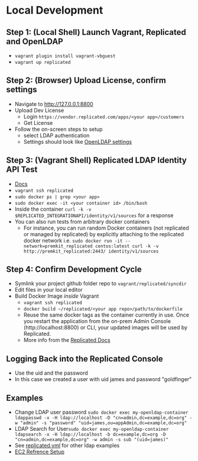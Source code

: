 # Local Development

## Step 1: (Local Shell) Launch Vagrant, Replicated and OpenLDAP

- `vagrant plugin install vagrant-vbguest`
- `vagrant up replicated`

## Step 2: (Browser) Upload License, confirm settings

- Navigate to http://127.0.0.1:8800
- Upload Dev License
  - Login `https://vendor.replicated.com/apps/<your app>/customers`
  - Get License
- Follow the on-screen steps to setup
  - select LDAP authentication
  - Settings should look like [OpenLDAP settings](replicated/OpenLDAP-README.md)

## Step 3: (Vagrant Shell) Replicated LDAP Identity API Test

- [Docs](https://help.replicated.com/api/integration-api/identity-api/)
- `vagrant ssh replicated`
- `sudo docker ps | grep <your app>`
- `sudo docker exec -it <your container id> /bin/bash`
- Inside the container `curl -k -v $REPLICATED_INTEGRATIONAPI/identity/v1/sources` for a response
- You can also run tests from arbitrary docker containers
  - For instance, you can run random Docker containers (not replicated or managed by replicated) by explicitly attaching to the replicated docker network
    i.e. `sudo docker run -it --network=premkit_replicated centos:latest curl -k -v http://premkit_replicated:2443/ identity/v1/sources`

## Step 4: Confirm Development Cycle

- Symlink your project github folder repo to `vagrant/replicated/syncdir`
- Edit files in your local editor
- Build Docker Image _inside_ Vagrant
  - `vagrant ssh replicated`
  - `docker build ~/replicated/<your app repo>/path/to/dockerfile`
  - Reuse the same docker tags as the container currently in use. Once you restart the application from the on-prem Admin Console (http://localhost:8800) or CLI, your updated images will be used by Replicated.
  - More info from the [Replicated Docs](https://help.replicated.com/guides/iterate-with-replicated-studio/iterate/)
  
## Logging Back into the Replicated Console
- Use the uid and the password
- In this case we created a user with uid james and password "goldfinger"

## Examples

- Change LDAP user password `sudo docker exec my-openldap-container ldappasswd -x -H ldap://localhost -D "cn=admin,dc=example,dc=org" -w "admin" -s "password" "uid=james,ou=appAdmin,dc=example,dc=org"`
- LDAP Search for User`sudo docker exec my-openldap-container ldapsearch -x -H ldap://localhost -b dc=example,dc=org -D "cn=admin,dc=example,dc=org" -w admin -s sub "(uid=james)"`
- See [replicated.yml](../ansible/replicated.yml) for other ldap examples
- [EC2 Refrence Setup](https://35.175.252.194:8800/)
